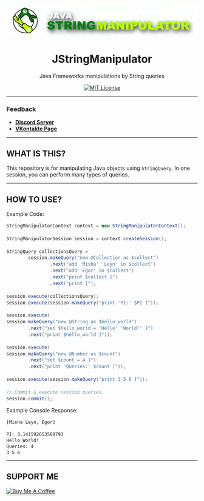 <div align="center">

![Logo](logo.png)

# JStringManipulator
Java Frameworks manipulations by String queries

[![MIT License](https://img.shields.io/github/license/pl3xgaming/Purpur?&logo=github)](LICENSE)

---

</div>

### Feedback

+ **[Discord Server](https://discord.gg/GmT9pUy8af)**
+ **[VKontakte Page](https://vk.com/itzstonlex)**

---

## WHAT IS THIS?

This repository is for manipulating Java objects using `StringQuery`.
In one session, you can perform many types of queries.

---

## HOW TO USE?

Example Code:
```java
StringManipulatorContext context = new StringManipulatorContext();

StringManipulatorSession session = context.createSession();

StringQuery collectionsQuery =
        session.makeQuery("new @Collection as $collect")
                .next("add 'Misha' 'Leyn' in $collect")
                .next("add 'Egor' in $collect")
                .next("print $collect ]")
                .next("print ]");

session.execute(collectionsQuery);
session.execute(session.makeQuery("print 'PI:' $PI ]"));

session.execute(
session.makeQuery("new @String as $hello_world")
        .next("set $hello_world = 'Hello' 'World!' ]")
        .next("print $hello_world ]"));

session.execute(
session.makeQuery("new @Number as $count")
        .next("set $count = 4 ]")
        .next("print 'Queries:' $count ]"));

session.execute(session.makeQuery("print 3 5 6 ]"));

// Commit & execute session queries.
session.commit();
```

Example Console Response:
```
[Misha Leyn, Egor]

PI: 3.141592653589793
Hello World!
Queries: 4
3 5 6
```

---

## SUPPORT ME

<a href="https://www.buymeacoffee.com/itzstonlex" target="_blank"><img src="https://www.buymeacoffee.com/assets/img/custom_images/orange_img.png" alt="Buy Me A Coffee" style="height: 41px !important;width: 174px !important;box-shadow: 0px 3px 2px 0px rgba(190, 190, 190, 0.5) !important;-webkit-box-shadow: 0px 3px 2px 0px rgba(190, 190, 190, 0.5) !important;" ></a>
